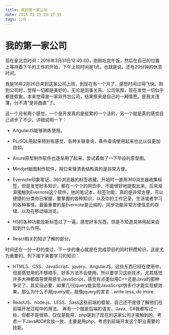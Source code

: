 ```yaml
---
title: 我的第一家公司
date: 2016-03-25 20:17:55
tags: 公司
---
```


# 我的第一家公司

现在是北京时间：2016年3月31日12:40:00，刚刚吃完午饭，然后在自己的位置上等待着下午的工作的开始，下午上班时间是1点。也就是说，还有20分钟的休息时间。

我是16年2月26日来到这家公司上班，到现在有一个月了，感觉时间过得飞快。刚到公司时，觉得一切都是美好的，无论是同事关系、公司氛围，现在发觉一切似乎都是假象。本来觉得是一家非外包公司，结果原来是自己的一厢情愿。是我太浅薄，分不清“是非曲直”了。

这一个月有两个感觉，一个是开发真的是挺累的一个活的，另一个就是真的感觉自己进步了不少。详细说明一下：

- AngularJS能够熟练使用。

- PL/SQL用起来特别有感觉，各种关联查询，条件查询使用起来也比以往更加自如。

- Axure原型制作软件也逐渐用了起来，尝试着做了一下毕设的原型图。

- Mindjet脑图制作软件，用它来理清表结构真的是非常方便。

- Evernote印象笔记、360浏览器的标签收藏，开始时一直用360浏览器收集标签，但是发觉好多知识，都在一个个的网页中，不能很好地提取出来。后来渐渐接触到Evernote这个软件，他的笔记本、标签功能，真的是非常方便，可以便捷的分类你已掌握、要掌握的各种知识，以及你的工作记录，生活或者学习的各种事情。最最重要的是Evernote是云端的，同步功能非常方便信息的存储、以及在移动端浏览。

- H5的各种功能及新标签过了一遍，感觉好多东西，但是不知道具体用起来会起到什么作用。

- React相关的知识了解的部分。


时间还在一分一秒的度过，下一步的重心就是在完成项目的同时积攒知识，这是尤为重要的。列下接下来要学习的知识：

- HTML5、CSS、JavaScript、jquery、AngularJS，这些东西已经在使用中，但是感觉用的不够顺手，好多方法不会使用。所以要学习这些技术，尤其感觉许多大神都倡导使用原生JavaScript，感觉有点类似用C++还是Java的那种争论了，其实没必要，如果几行jquery能实现JavaScript很多行才能实现额效果，那么为什么不用jquery呢，就像jquery的宣言：write less, do more.

- ReactJS、node.js、LESS、Sass这些前端的框架，自己还不是很了解他们在前端开发过程中的用法。
再有一个就是后端的语言，Java、C#我都写过一些，但都不是很熟，仅仅是能用，php是到了现在的这家公司才接触到的。考虑一下Java和C#会放一放，主要是用php，考虑到前端开发这个职业需要的技能。
